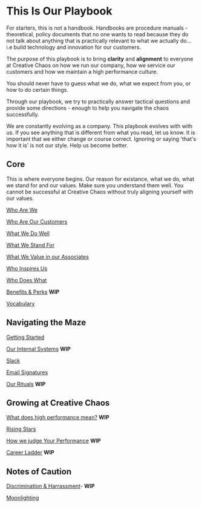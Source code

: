 # This Is Our Playbook
For starters, this is not a handbook. Handbooks are procedure manuals - theoretical, policy documents that no one wants to read because they do not talk about anything that is practically relevant to what we actually do... i.e build technology and innovation for our customers.

The purpose of this playbook is to bring **clarity** and **alignment** to everyone at Creative Chaos on how we run our company, how we service our customers and how we maintain a high performance culture.

You should never have to guess what we do, what we expect from you, or how to do certain things.

Through our playbook, we try to practically answer tactical questions and provide some directions - enough to help you navigate the chaos successfully.

We are constantly evolving as a company. This playbook evolves with with us. If you see anything that is different from what you read, let us know. It is important that we either change or course correct. Ignoring or saying 'that's how it is' is not our style. Help us become better.

## Core
This is where everyone begins. Our reason for existance, what we do, what we stand for and our values. Make sure you understand them well. You cannot be successful at Creative Chaos without truly aligning yourself with our values.

[Who Are We](whoarewe.md)

[Who Are Our Customers](whoareourcustomers.md)

[What We Do Well](whatwedowell.md)

[What We Stand For](ourcompanyvalues.md)

[What We Value in our Associates](whatwevalueinassociates.md)

[Who Inspires Us](whoinspiresus.md)

[Who Does What](whodoeswhat.md)

[Benefits & Perks](benefitsperks.md) **WIP**

[Vocabulary](vocabulary.md)


## Navigating the Maze

[Getting Started](gettingstarted.md)

[Our Internal Systems](internalsystems.md) **WIP**

[Slack](slack.md)

[Email Signatures](emailsignatures.md)

[Our Rituals](ourrituals.md) **WIP**

## Growing at Creative Chaos
[What does high performance mean?](highperformance.md) **WIP**

[Rising Stars](risingstars.md)

[How we judge Your Performance](howwejudgeyourperformance.md) **WIP**

[Career Ladder](careerladder.md) **WIP**

## Notes of Caution
[Discrimination & Harrassment](discriminationharrassment.md)- **WIP**

[Moonlighting](moonlighting.md)

